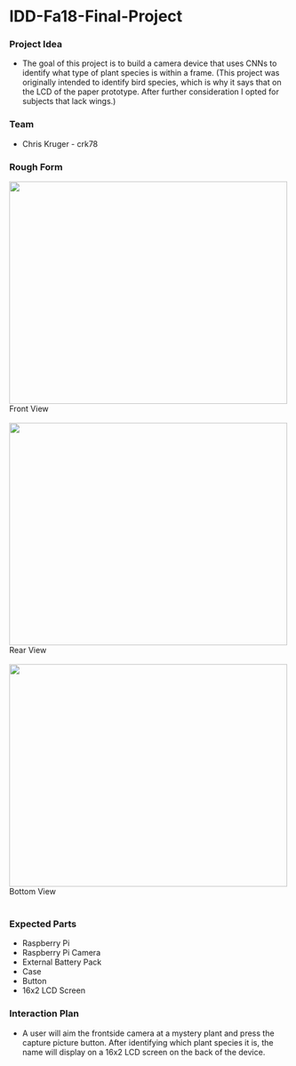 # IDD-Fa18-Final-Project

### Project Idea

- The goal of this project is to build a camera device that uses CNNs to identify what type of plant species is within a frame. (This project was originally intended to identify bird species, which is why it says that on the LCD of the paper prototype. After further consideration I opted for subjects that lack wings.)  

### Team
- Chris Kruger - crk78

### Rough Form

<img src="https://i.imgur.com/OasfU5r.jpg" width=500 height=400><BR>Front View<BR><BR>
<img src="https://i.imgur.com/1f20Mrz.jpg" width=500 height=400><BR>Rear View<BR><BR>
<img src="https://i.imgur.com/jlWiKaD.jpg" width=500 height=400><BR>Bottom View<BR><BR>

### Expected Parts
- Raspberry Pi
- Raspberry Pi Camera
- External Battery Pack
- Case
- Button
- 16x2 LCD Screen

### Interaction Plan
- A user will aim the frontside camera at a mystery plant and press the capture picture button. After identifying which plant species it is, the name will display on a 16x2 LCD screen on the back of the device.
